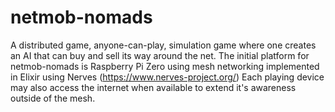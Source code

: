 # netmob-nomads
A distributed game, anyone-can-play, simulation game where one creates an AI that can buy and sell its way around the net.
The initial platform for netmob-nomads is Raspberry Pi Zero using mesh networking implemented in Elixir using Nerves (https://www.nerves-project.org/)
Each playing device may also access the internet when available to extend it's awareness outside of the mesh.
